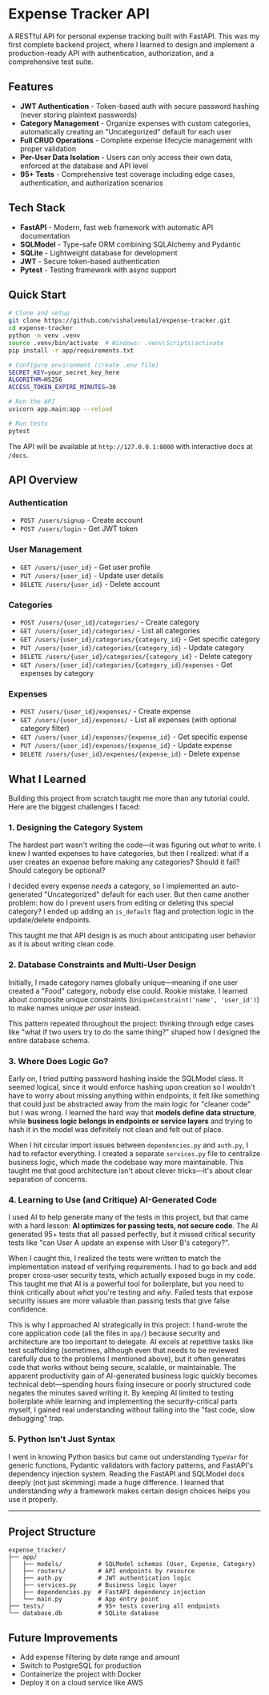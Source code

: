 # Expense Tracker API

A RESTful API for personal expense tracking built with FastAPI. This was my first complete backend project, where I learned to design and implement a production-ready API with authentication, authorization, and a comprehensive test suite.

## Features

- **JWT Authentication** - Token-based auth with secure password hashing (never storing plaintext passwords)
- **Category Management** - Organize expenses with custom categories, automatically creating an "Uncategorized" default for each user
- **Full CRUD Operations** - Complete expense lifecycle management with proper validation
- **Per-User Data Isolation** - Users can only access their own data, enforced at the database and API level
- **95+ Tests** - Comprehensive test coverage including edge cases, authentication, and authorization scenarios

## Tech Stack

- **FastAPI** - Modern, fast web framework with automatic API documentation
- **SQLModel** - Type-safe ORM combining SQLAlchemy and Pydantic
- **SQLite** - Lightweight database for development
- **JWT** - Secure token-based authentication
- **Pytest** - Testing framework with async support

## Quick Start

```bash
# Clone and setup
git clone https://github.com/vishalvemula1/expense-tracker.git
cd expense-tracker
python -m venv .venv
source .venv/bin/activate  # Windows: .venv\Scripts\activate
pip install -r app/requirements.txt

# Configure environment (create .env file)
SECRET_KEY=your_secret_key_here
ALGORITHM=HS256
ACCESS_TOKEN_EXPIRE_MINUTES=30

# Run the API
uvicorn app.main:app --reload

# Run tests
pytest
```

The API will be available at `http://127.0.0.1:8000` with interactive docs at `/docs`.

## API Overview

### Authentication
- `POST /users/signup` - Create account
- `POST /users/login` - Get JWT token

### User Management
- `GET /users/{user_id}` - Get user profile
- `PUT /users/{user_id}` - Update user details
- `DELETE /users/{user_id}` - Delete account

### Categories
- `POST /users/{user_id}/categories/` - Create category
- `GET /users/{user_id}/categories/` - List all categories
- `GET /users/{user_id}/categories/{category_id}` - Get specific category
- `PUT /users/{user_id}/categories/{category_id}` - Update category
- `DELETE /users/{user_id}/categories/{category_id}` - Delete category
- `GET /users/{user_id}/categories/{category_id}/expenses` - Get expenses by category

### Expenses
- `POST /users/{user_id}/expenses/` - Create expense
- `GET /users/{user_id}/expenses/` - List all expenses (with optional category filter)
- `GET /users/{user_id}/expenses/{expense_id}` - Get specific expense
- `PUT /users/{user_id}/expenses/{expense_id}` - Update expense
- `DELETE /users/{user_id}/expenses/{expense_id}` - Delete expense

## What I Learned

Building this project from scratch taught me more than any tutorial could. Here are the biggest challenges I faced:

### 1. Designing the Category System
The hardest part wasn't writing the code—it was figuring out *what* to write. I knew I wanted expenses to have categories, but then I realized: what if a user creates an expense before making any categories? Should it fail? Should category be optional?

I decided every expense *needs* a category, so I implemented an auto-generated "Uncategorized" default for each user. But then came another problem: how do I prevent users from editing or deleting this special category? I ended up adding an `is_default` flag and protection logic in the update/delete endpoints.

This taught me that API design is as much about anticipating user behavior as it is about writing clean code.

### 2. Database Constraints and Multi-User Design
Initially, I made category names globally unique—meaning if one user created a "Food" category, nobody else could. Rookie mistake. I learned about composite unique constraints (`UniqueConstraint('name', 'user_id')`) to make names unique *per user* instead.

This pattern repeated throughout the project: thinking through edge cases like "what if two users try to do the same thing?" shaped how I designed the entire database schema.

### 3. Where Does Logic Go?
Early on, I tried putting password hashing inside the SQLModel class. It seemed logical, since it would enforce hashing upon creation so I wouldn't have to worry about missing anything within endpoints, it felt like something that could just be abstracted away from the main logic for "cleaner code" but I was wrong. I learned the hard way that **models define data structure**, while **business logic belongs in endpoints or service layers** and trying to hash it in the model was definitely not clean and felt out of place.

When I hit circular import issues between `dependencies.py` and `auth.py`, I had to refactor everything. I created a separate `services.py` file to centralize business logic, which made the codebase way more maintainable. This taught me that good architecture isn't about clever tricks—it's about clear separation of concerns.

### 4. Learning to Use (and Critique) AI-Generated Code
I used AI to help generate many of the tests in this project, but that came with a hard lesson: **AI optimizes for passing tests, not secure code**. The AI generated 95+ tests that all passed perfectly, but it missed critical security tests like "can User A update an expense with User B's category?". 

When I caught this, I realized the tests were written to match the implementation instead of verifying requirements. I had to go back and add proper cross-user security tests, which actually exposed bugs in my code. This taught me that AI is a powerful tool for boilerplate, but you need to think critically about *what* you're testing and *why*. Failed tests that expose security issues are more valuable than passing tests that give false confidence.

This is why I approached AI strategically in this project: I hand-wrote the core application code (all the files in `app/`) because security and architecture are too important to delegate. AI excels at repetitive tasks like test scaffolding (sometimes, although even that needs to be reviewed carefully due to the problems I mentioned above), but it often generates code that works without being secure, scalable, or maintainable. The apparent productivity gain of AI-generated business logic quickly becomes technical debt—spending hours fixing insecure or poorly structured code negates the minutes saved writing it. By keeping AI limited to testing boilerplate while learning and implementing the security-critical parts myself, I gained real understanding without falling into the "fast code, slow debugging" trap.

### 5. Python Isn't Just Syntax
I went in knowing Python basics but came out understanding `TypeVar` for generic functions, Pydantic validators with factory patterns, and FastAPI's dependency injection system. Reading the FastAPI and SQLModel docs deeply (not just skimming) made a huge difference. I learned that understanding *why* a framework makes certain design choices helps you use it properly.

---

## Project Structure
```
expense_tracker/
├── app/
│   ├── models/          # SQLModel schemas (User, Expense, Category)
│   ├── routers/         # API endpoints by resource
│   ├── auth.py          # JWT authentication logic
│   ├── services.py      # Business logic layer
│   ├── dependencies.py  # FastAPI dependency injection
│   └── main.py          # App entry point
├── tests/               # 95+ tests covering all endpoints
└── database.db          # SQLite database
```

## Future Improvements
- Add expense filtering by date range and amount
- Switch to PostgreSQL for production
- Containerize the project with Docker
- Deploy it on a cloud service like AWS 
